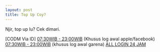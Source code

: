 ```yaml
---
layout: post
title: Top Up Coy?
---
```

Njir, top up lu?
Cek dimari.

[CODM Via ID]
[07:30WIB - 23:00WIB](https://www.ifgameshop.com/id/call-of-duty-mobile-awal-apple-atau-facebook) (Khusus log awal apple/facebook)
[07:30WIB - 23:00WIB](https://www.ifgameshop.com/id/call-of-duty-mobile-garena-via-player-id-) (khusus log awal garena)
[ALL LOGIN 24 JAM](https://www.ifgameshop.com/id/codm-all-login-24-jam)
